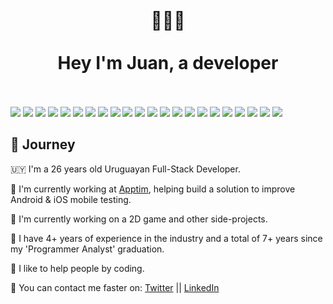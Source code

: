 <div align="center">
  <h1>
    <br/>
    👨🏻‍💻
    <br />
    <br />
    Hey I'm Juan, a developer
    <br />
    <br />
  </h1>
  <sup>
</div>

![](https://img.shields.io/badge/Code-Vue.Js-informational?style=flat&logo=<LOGO_NAME>&logoColor=white&color=1475DC) ![](https://img.shields.io/badge/Code-React.Js-informational?style=flat&logo=<LOGO_NAME>&logoColor=white&color=1475DC) ![](https://img.shields.io/badge/Code-Java-informational?style=flat&logo=<LOGO_NAME>&logoColor=white&color=1475DC) ![](https://img.shields.io/badge/Code-Python-informational?style=flat&logo=<LOGO_NAME>&logoColor=white&color=1475DC) ![](https://img.shields.io/badge/Code-Node.Js-informational?style=flat&logo=<LOGO_NAME>&logoColor=white&color=1475DC) ![](https://img.shields.io/badge/Code-Android-informational?style=flat&logo=<LOGO_NAME>&logoColor=white&color=8FBD17) ![](https://img.shields.io/badge/Code-iOS-informational?style=flat&logo=<LOGO_NAME>&logoColor=white&color=D35E48)
![](https://img.shields.io/badge/Code-.NET-informational?style=flat&logo=<LOGO_NAME>&logoColor=white&color=1475DC) ![](https://img.shields.io/badge/Code-Electron-informational?style=flat&logo=<LOGO_NAME>&logoColor=white&color=1475DC) ![](https://img.shields.io/badge/Code-Docker-informational?style=flat&logo=<LOGO_NAME>&logoColor=white&color=1475DC) ![](https://img.shields.io/badge/Code-MySQL-informational?style=flat&logo=<LOGO_NAME>&logoColor=white&color=1475DC) ![](https://img.shields.io/badge/Code-SQLServer-informational?style=flat&logo=<LOGO_NAME>&logoColor=white&color=1475DC) ![](https://img.shields.io/badge/Test-Selenium-informational?style=flat&logo=<LOGO_NAME>&logoColor=white&color=11d6c2) ![](https://img.shields.io/badge/Editor-Photoshop-informational?style=flat&logo=<LOGO_NAME>&logoColor=white&color=9B35B2) ![](https://img.shields.io/badge/Editor-Lightroom-informational?style=flat&logo=<LOGO_NAME>&logoColor=white&color=9B35B2) ![](https://img.shields.io/badge/Code-GeneXus-informational?style=flat&logo=<LOGO_NAME>&logoColor=white&color=1475DC) ![](https://img.shields.io/badge/Code-Wordpress-informational?style=flat&logo=<LOGO_NAME>&logoColor=white&color=1475DC) ![](https://img.shields.io/badge/Code-MVC-informational?style=flat&logo=<LOGO_NAME>&logoColor=white&color=1475DC) ![](https://img.shields.io/badge/Cloud-AWS-informational?style=flat&logo=<LOGO_NAME>&logoColor=white&color=D4AE2A) ![](https://img.shields.io/badge/Cloud-GCP-informational?style=flat&logo=<LOGO_NAME>&logoColor=white&color=D4AE2A) ![](https://img.shields.io/badge/Test-Jest-informational?style=flat&logo=<LOGO_NAME>&logoColor=white&color=11d6c2) ![](https://img.shields.io/badge/Test-Mocha-informational?style=flat&logo=<LOGO_NAME>&logoColor=white&color=11d6c2)

## 🚀 Journey
🇺🇾 I'm a 26 years old Uruguayan Full-Stack Developer.

📲 I'm currently working at [Apptim](https://www.apptim.com), helping build a solution to improve Android & iOS mobile testing.

🦖 I'm currently working on a 2D game and other side-projects.

💎 I have 4+ years of experience in the industry and a total of 7+ years since my 'Programmer Analyst' graduation.

💪 I like to help people by coding.

📧 You can contact me faster on: [Twitter](https://www.twitter.com/morellexf25) || [LinkedIn](https://www.linkedin.com/in/agumorelle/)


<!--
**morellexf26/morellexf26** is a ✨ _special_ ✨ repository because its `README.md` (this file) appears on your GitHub profile.

Here are some ideas to get you started:

- 🔭 I’m currently working on ...
- 🌱 I’m currently learning ...
- 👯 I’m looking to collaborate on ...
- 🤔 I’m looking for help with ...
- 💬 Ask me about ...
- 📫 How to reach me: ...
- 😄 Pronouns: ...
- ⚡ Fun fact: ...
-->
